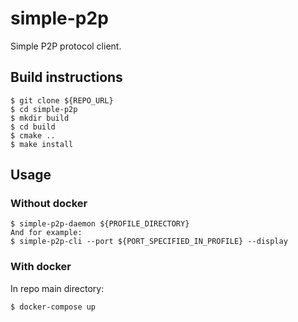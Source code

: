 # simple-p2p
Simple P2P protocol client. 

## Build instructions
```
$ git clone ${REPO_URL}
$ cd simple-p2p
$ mkdir build
$ cd build
$ cmake ..
$ make install 
```
## Usage
### Without docker
```
$ simple-p2p-daemon ${PROFILE_DIRECTORY}
And for example:
$ simple-p2p-cli --port ${PORT_SPECIFIED_IN_PROFILE} --display
```
### With docker
In repo main directory:
```
$ docker-compose up
```
